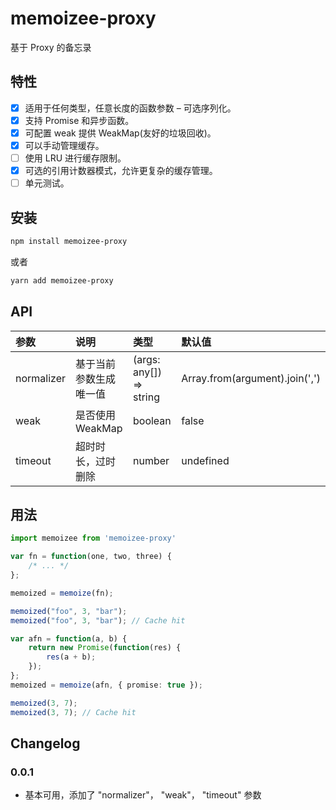 # memoizee-proxy

基于 Proxy 的备忘录

## 特性

- [x] 适用于任何类型，任意长度的函数参数 – 可选序列化。
- [x] 支持 Promise 和异步函数。
- [x] 可配置 weak 提供 WeakMap(友好的垃圾回收)。
- [x] 可以手动管理缓存。
- [ ] 使用 LRU 进行缓存限制。
- [x] 可选的引用计数器模式，允许更复杂的缓存管理。
- [ ] 单元测试。

## 安装

```bash
npm install memoizee-proxy
```

或者

```bash
yarn add memoizee-proxy
```

## API

| 参数 | 说明 | 类型 | 默认值 |
| :----| :---- | :---- | :---- |
| normalizer | 基于当前参数生成唯一值 | (args: any[]) => string | Array.from(argument).join(',') |
| weak | 是否使用 WeakMap  | boolean | false |
| timeout | 超时时长，过时删除 | number | undefined |

## 用法

```ts
import memoizee from 'memoizee-proxy'

var fn = function(one, two, three) {
	/* ... */
};

memoized = memoize(fn);

memoized("foo", 3, "bar");
memoized("foo", 3, "bar"); // Cache hit
```

```ts
var afn = function(a, b) {
	return new Promise(function(res) {
		res(a + b);
	});
};
memoized = memoize(afn, { promise: true });

memoized(3, 7);
memoized(3, 7); // Cache hit
```




## Changelog

### 0.0.1
- 基本可用，添加了 "normalizer"， "weak"， "timeout" 参数
